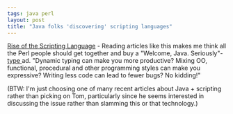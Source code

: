 ```yaml
---
tags: java perl
layout: post
title: "Java folks 'discovering' scripting languages"
---
```




<a href="http://www.mcqueeney.com/roller/page/tom/20050319">Rise of the Scripting Language</a> - Reading articles like this makes me think all the Perl people should get together and buy a "Welcome, Java. Seriously"-<a href="http://www.macobserver.com/columns/thisweek/2004/20040831.shtml">type </a> ad. "Dynamic typing can make you more productive? Mixing OO, functional, procedural and other programming styles can make you expressive? Writing less code can lead to fewer bugs? No kidding!"

<p>(BTW: I'm just choosing one of many recent articles about Java + scripting rather than picking on Tom, particularly since he seems interested in discussing the issue rather than slamming this or that technology.)</p>


